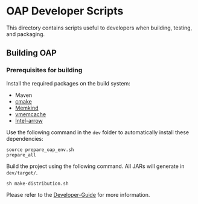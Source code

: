 # OAP Developer Scripts
This directory contains scripts useful to developers when building, testing, and packaging.

## Building OAP

### Prerequisites for building
Install the required packages on the build system:

- Maven
- [cmake](https://help.directadmin.com/item.php?id=494)
- [Memkind](https://github.com/memkind/memkind)
- [vmemcache](https://github.com/pmem/vmemcache)
- [Intel-arrow](https://github.com/Intel-bigdata/arrow/tree/oap-master)

Use the following command in the `dev` folder  to automatically install these dependencies:

```$xslt
source prepare_oap_env.sh
prepare_all
```

Build the project using the following command. All JARs will generate in `dev/target/`.

```
sh make-distribution.sh
```

Please refer to the [Developer-Guide](../docs/Developer-Guide.md) for more information.
